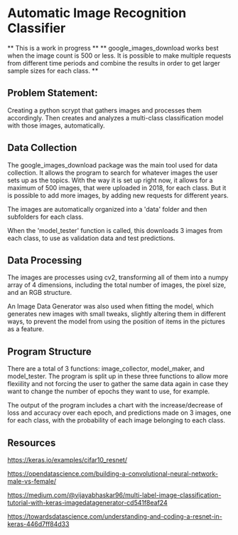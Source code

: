 # Automatic Image Recognition Classifier

** This is a work in progress **
** google_images_download works best when the image count is 500 or less. It is possible to make multiple requests from different time periods and combine the results in order to get larger sample sizes for each class. **


## Problem Statement:

Creating a python scrypt that gathers images and processes them accordingly. Then creates and analyzes a multi-class classification model with those images, automatically.

## Data Collection

The google_images_download package was the main tool used for data collection. It allows the program to search for whatever images the user sets up as the topics. With the way it is set up right now, it allows for a maximum of 500 images, that were uploaded in 2018, for each class. But it is possible to add more images, by adding new requests for different years.

The images are automatically organized into a 'data' folder and then subfolders for each class.

When the 'model_tester' function is called, this downloads 3 images from each class, to use as validation data and test predictions.

## Data Processing

The images are processes using cv2, transforming all of them into a numpy array of 4 dimensions, including the total number of images, the pixel size, and an RGB structure.

An Image Data Generator was also used when fitting the model, which generates new images with small tweaks, slightly altering them in different ways, to prevent the model from using the position of items in the pictures as a feature.

## Program Structure

There are a total of 3 functions: image_collector, model_maker, and model_tester. The program is split up in these three functions to allow more flexiility and not forcing the user to gather the same data again in case they want to change the number of epochs they want to use, for example.

The output of the program includes a chart with the increase/decrease of loss and accuracy over each epoch, and predictions made on 3 images, one for each class, with the probability of each image belonging to each class.


## Resources

https://keras.io/examples/cifar10_resnet/

https://opendatascience.com/building-a-convolutional-neural-network-male-vs-female/

https://medium.com/@vijayabhaskar96/multi-label-image-classification-tutorial-with-keras-imagedatagenerator-cd541f8eaf24

https://towardsdatascience.com/understanding-and-coding-a-resnet-in-keras-446d7ff84d33

